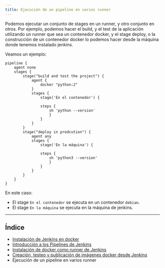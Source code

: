 ```yaml
---
title: Ejecución de un pipeline en varios runner
---
```


Podemos ejecutar un conjunto de stages en un runner, y otro conjunto en otros. Por ejemplo, podemos hacer el build, y el test de la aplicación utilizando un runner que sea un contenedor docker, y el stage deploy, o la construcción de un contenedor docker lo podemos hacer desde la máquina donde tenemos instalado jenkins.

Veamos un ejemplo:

```grovy
pipeline {
    agent none
    stages {
        stage("build and test the project") {
            agent {
                docker "python:2"
            }
            stages {
                stage('En el contenedor') {
            
                steps {
                    sh 'python --version'
                    }
                }
            }
        }
        stage("deploy in prodcution") {
            agent any
            stages {
                stage('En la máquina') {
                
                steps {
                    sh 'python3 --version'
                    }
                }
            }
        }
    }
}
```

En este caso:

* El stage `En el contenedor` se ejecuta en un contenedor `debian`.
* El stage `En la máquina` se ejecuta en la máquina de jenkins.

---

## Índice

* [Instalación de Jenkins en docker](instalacion_docker.html)
* [Introducción a los Pipelines de Jenkins](pipelines.html)
* [Instalación de docker como runner de Jenkins](runner_docker.html)
* [Creación, testeo y publicación de imágenes docker desde Jenkins](gendocker.html)
* Ejecución de un pipeline en varios runner
